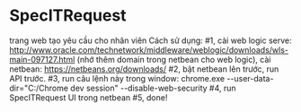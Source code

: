# SpecITRequest
trang web tạo yêu cầu cho nhân viên
Cách sử dụng:
#1, cài web logic serve: http://www.oracle.com/technetwork/middleware/weblogic/downloads/wls-main-097127.html (nhớ thêm domain trong netbean cho web logic), cài netbean: https://netbeans.org/downloads/
#2, bật netbean lên trước, run API trước.
#3, run câu lệnh này trong window: chrome.exe --user-data-dir="C:/Chrome dev session" --disable-web-security
#4, run SpecITRequest UI trong netbean
#5, done!
